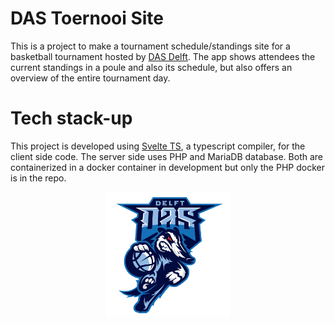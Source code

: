 # DAS Toernooi Site

This is a project to make a tournament schedule/standings site for a basketball tournament hosted by [DAS Delft](https://www.das-delft.nl). The app shows attendees the current standings in a poule and also its schedule, but also offers an overview of the entire tournament day.

# Tech stack-up
This project is developed using [Svelte TS](https://svelte.dev/), a typescript compiler, for the client side code. The server side uses PHP and MariaDB database. Both are containerized in a docker container in development but only the PHP docker is in the repo.

<p align="center">
  <img src="./src/assets/logo.webp" width=200 />
</p>
